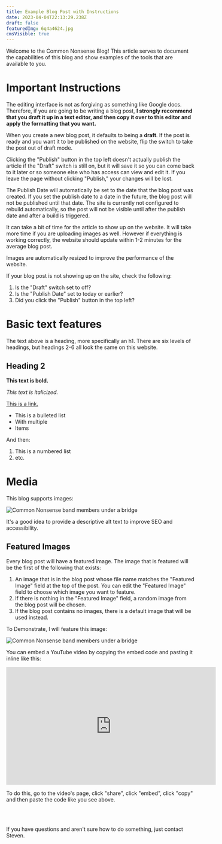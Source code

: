 ```yaml
---
title: Example Blog Post with Instructions
date: 2023-04-04T22:13:29.238Z
draft: false
featuredImg: 6q4a4624.jpg
cmsVisible: true
---
```

Welcome to the Common Nonsense Blog! This article serves to document the capabilities of this blog and show examples of the tools that are available to you. 

# Important Instructions

The editing interface is not as forgiving as something like Google docs. Therefore, if you are going to be writing a blog post, **I strongly recommend that you draft it up in a text editor, and then copy it over to this editor and apply the formatting that you want.** 

When you create a new blog post, it defaults to being a **draft**. If the post is ready and you want it to be published on the website, flip the switch to take the post out of draft mode. 

Clicking the "Publish" button in the top left doesn't actually publish the article if the "Draft" switch is still on, but it will save it so you can come back to it later or so someone else who has access can view and edit it. If you leave the page without clicking "Publish," your changes will be lost.

The Publish Date will automatically be set to the date that the blog post was created. If you set the publish date to a date in the future, the blog post will not be published until that date. The site is currently not configured to rebuild automatically, so the post will not be visible until after the publish date and after a build is triggered. 

It can take a bit of time for the article to show up on the website. It will take more time if you are uploading images as well. However if everything is working correctly, the website should update within 1-2 minutes for the average blog post. 

Images are automatically resized to improve the performance of the website.

If your blog post is not showing up on the site, check the following:

1. Is the "Draft" switch set to off? 
2. Is the "Publish Date" set to today or earlier?
3. Did you click the "Publish" button in the top left? 

# Basic text features

The text above is a heading, more specifically an h1. There are six levels of headings, but headings 2-6 all look the same on this website.

## Heading 2

**This text is bold.** 

*This text is italicized.*

[This is a link.](#)

* This is a bulleted list
* With multiple 
* Items

And then: 

1. This is a numbered list
2. etc.

# Media

This blog supports images: 

![Common Nonsense band members under a bridge](6q4a4609.jpg)

It's a good idea to provide a descriptive alt text to improve SEO and accessibility. 

## Featured Images

Every blog post will have a featured image. The image that is featured will be the first of the following that exists:

1. An image that is in the blog post whose file name matches the "Featured Image" field at the top of the post. You can edit the "Featured Image" field to choose which image you want to feature. 
2. If there is nothing in the "Featured Image" field, a random image from the blog post will be chosen. 
3. If the blog post contains no images, there is a default image that will be used instead.

To Demonstrate, I will feature this image:

![Common Nonsense band members under a bridge](6q4a4624.jpg)

You can embed a YouTube video by copying the embed code and pasting it inline like this: 

<iframe width="560" height="315" src="https://www.youtube.com/embed/eQAa0GihLGU" title="YouTube video player" frameborder="0" allow="accelerometer; autoplay; clipboard-write; encrypted-media; gyroscope; picture-in-picture; web-share" allowfullscreen></iframe>

To do this, go to the video's page, click "share", click "embed", click "copy" and then paste the code like you see above. 

<br></br>

If you have questions and aren't sure how to do something, just contact Steven.
